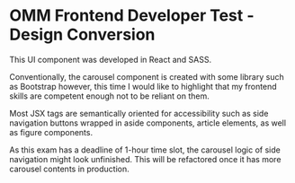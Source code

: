 # OMM Frontend Developer Test - Design Conversion

This UI component was developed in React and SASS.

Conventionally, the carousel component is created with some library such as Bootstrap however, this time I would like to highlight that my frontend skills are competent enough not to be reliant on them. 

Most JSX tags are semantically oriented for accessibility such as side navigation buttons wrapped in aside components, article elements, as well as figure components.

As this exam has a deadline of 1-hour time slot, the carousel logic of side navigation might look unfinished. This will be refactored once it has more carousel contents in production.

